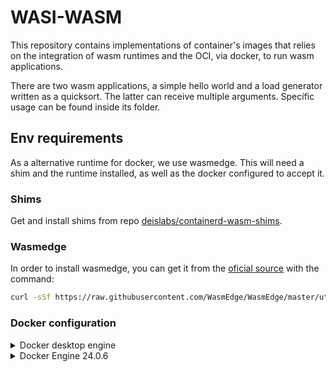 # WASI-WASM

This repository contains implementations of container's images that relies on the integration of wasm runtimes and the OCI, via docker, to run wasm applications.

There are two wasm applications, a simple hello world and a load generator written as a quicksort. The latter can receive multiple arguments. Specífic usage can be found inside its folder.

## Env requirements

As a alternative runtime for docker, we use wasmedge. This will need a shim and the runtime installed, as well as the docker configured to accept it.

### Shims

Get and install shims from repo [deislabs/containerd-wasm-shims](https://github.com/deislabs/containerd-wasm-shims/releases).

### Wasmedge

In order to install wasmedge, you can get it from the [oficial source](https://wasmedge.org/docs/start/install/) with the command:  

```bash
curl -sSf https://raw.githubusercontent.com/WasmEdge/WasmEdge/master/utils/install.sh | bash -s -- -p /usr/local
```

### Docker configuration

<details>
<summary> Docker desktop engine </summary>

#### Docker Desktop Engine

The easiest way to run the images is to use docker-desktop.

Wasm workloads require the containerd image store feature to be turned on. If you’re not already using the containerd image store, then pre-existing images and containers will be inaccessible.

- Open the Docker Desktop Settings.  
- Go to Features in development and then select the Beta features tab.
- Check the following checkboxes:  
    - Use containerd for storing and pulling images
    - Enable Wasm
- Select Apply & restart to save the settings.
- In the confirmation dialog, select Install to install the Wasm runtimes.

Docker Desktop downloads and installs the following runtimes that you can use to run Wasm workloads:

- io.containerd.slight.v1
- io.containerd.spin.v1
- io.containerd.wasmedge.v1
- io.containerd.wasmtime.v1

</details>

<details>
<summary> Docker Engine 24.0.6</summary>

#### Docker Engine 24.0.6

Go to file /etc/docker/daemon.json and add this inside it's command block:

```bash
  "features": {
    "containerd-snapshotter": true
  }
```

> You need to add a "," in the end of the line before "features": line.

If that file doest exists, then you create it and paste inside:

```bash
{
  "features": {
    "containerd-snapshotter": true
  }
}
```

Then you want to restart docker.service.

</details>

